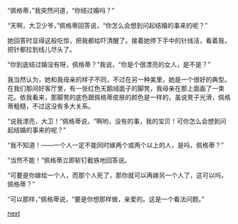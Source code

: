 
“佩格蒂，”我突然问道，“你结过婚吗？”

“天啊，大卫少爷，”佩格蒂回答说，“你怎么会想到问起结婚的事来的呢？”

她回答时显得这般吃惊，把我都给吓清醒了。接着她停下手中的针线活，看着我，把针都拉到线儿尽头了。

“你到底结过婚没有呀，佩格蒂？”我说，“你是个很漂亮的女人，是不是？”

我当然认为，她和我母亲的样子不同，不过在另一种美里，她是一个很好的典型。在我们那间好客厅里，有一张红色天鹅绒面子的脚凳，我母亲在那上面画了一束花。依我看来，那脚凳的底色跟佩格蒂皮肤的颜色是一样的，虽说凳子光滑，佩格蒂粗糙，不过这没有多大关系。

“说我漂亮，大卫！”佩格蒂说，“啊哟，没有的事，我的宝贝！可你怎么会想到问起结婚的事来的呢？”

“我不知道！——一个人一定不能同时嫁两个或两个以上的人，是吗，佩格蒂？”

“当然不能！”佩格蒂立即斩钉截铁地回答说。

“可要是你嫁给一个人，而那个人死了，那你就可以再嫁另一个人了，这可以吗，佩格蒂？”

“可以那样，”佩格蒂说，“要是你想那样做，亲爱的。这是一个看法问题。”

[next](page26)